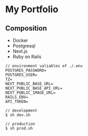 # My Portfolio

## Composition

- Docker
- Postgresql
- Next.js
- Ruby on Rails

```
// environment valiables of ./.env
POSTGRES_PASSWORD=
POSTGRES_USER=
TZ=
NEXT_PUBLIC_BASE_URL=
NEXT_PUBLIC_BASE_API_URL=
NEXT_PUBLIC_IMAGE_URL=
RAILS_ENV=
API_TOKEN=
```

```
// development
$ sh dev.sh

// production
$ sh prod.sh
```
